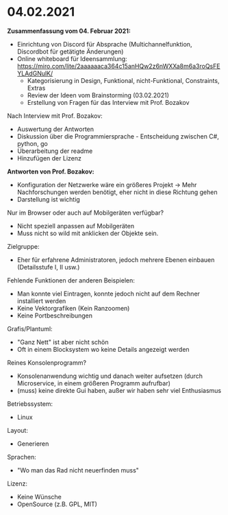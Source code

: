 # 04.02.2021

**Zusammenfassung vom 04. Februar 2021:**
- Einrichtung von Discord für Absprache (Multichannelfunktion, Discordbot für getätigte Änderungen)
- Online whiteboard für Ideensammlung: https://miro.com/lite/2aaaaaaca364c15anHQw2z6nWXXa8m6a3roQsFEYLAdGNulK/
    - Kategorisierung in Design, Funktional, nicht-Funktional, Constraints, Extras
    - Review der Ideen vom Brainstorming (03.02.2021)
    - Erstellung von Fragen für das Interview mit Prof. Bozakov

 Nach Interview mit Prof. Bozakov:
- Auswertung der Antworten
- Diskussion über die Programmiersprache - Entscheidung zwischen C#, python, go
- Überarbeitung der readme
- Hinzufügen der Lizenz

**Antworten von Prof. Bozakov:**

- Konfiguration der Netzwerke wäre ein größeres Projekt -> Mehr Nachforschungen werden benötigt, eher nicht in diese Richtung gehen
- Darstellung ist wichtig


Nur im Browser oder auch auf Mobilgeräten verfügbar? 
-   Nicht speziell anpassen auf Mobilgeräten
-   Muss nicht so wild mit anklicken der Objekte sein. 

Zielgruppe: 
- Eher für erfahrene Administratoren, jedoch mehrere Ebenen einbauen (Detailsstufe I, II usw.)

Fehlende Funktionen der anderen Beispielen: 

- Man konnte viel Eintragen, konnte jedoch nicht auf dem Rechner installiert werden
- Keine Vektorgrafiken (Kein Ranzoomen)
- Keine Portbeschreibungen

Grafis/Plantuml:

- "Ganz Nett" ist aber nicht schön
- Oft in einem Blocksystem wo keine Details angezeigt werden

Reines Konsolenprogramm? 

- Konsolenanwendung wichtig und danach weiter aufsetzen (durch Microservice, in einem größeren Programm aufrufbar)
- (muss) keine direkte Gui haben, außer wir haben sehr viel Enthusiasmus

Betriebssystem: 
- Linux

Layout: 
- Generieren

Sprachen: 
- "Wo man das Rad nicht neuerfinden muss"

Lizenz: 
- Keine Wünsche
- OpenSource (z.B. GPL, MIT)
